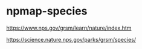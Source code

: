 npmap-species
=============
https://www.nps.gov/grsm/learn/nature/index.htm

https://science.nature.nps.gov/parks/grsm/species/
